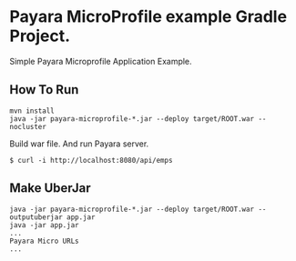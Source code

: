 Payara MicroProfile example Gradle Project.
==========================

Simple Payara Microprofile Application Example.


How To Run
-------------------

```
mvn install
java -jar payara-microprofile-*.jar --deploy target/ROOT.war --nocluster
```

Build war file.  And run Payara server.


```
$ curl -i http://localhost:8080/api/emps
```

Make UberJar
---------------

```
java -jar payara-microprofile-*.jar --deploy target/ROOT.war --outputuberjar app.jar
java -jar app.jar
...
Payara Micro URLs
...
```
